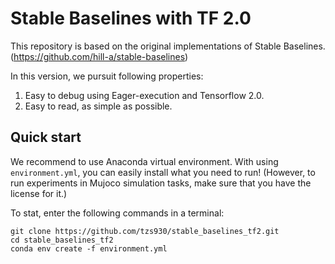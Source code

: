 # Stable Baselines with TF 2.0

This repository is based on the original implementations of Stable Baselines. (https://github.com/hill-a/stable-baselines)

In this version, we pursuit following properties:
1. Easy to debug using Eager-execution and Tensorflow 2.0.
2. Easy to read, as simple as possible.

## Quick start
We recommend to use Anaconda virtual environment. 
With using `environment.yml`, you can easily install what you need to run!
(However, to run experiments in Mujoco simulation tasks, make sure that you have the license for it.)

To stat, enter the following commands in a terminal:
```
git clone https://github.com/tzs930/stable_baselines_tf2.git
cd stable_baselines_tf2
conda env create -f environment.yml
```